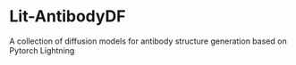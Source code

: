 # Lit-AntibodyDF
A collection of diffusion models for antibody structure generation based on Pytorch Lightning
